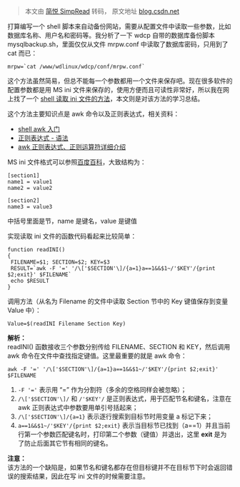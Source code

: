 > 本文由 [简悦 SimpRead](http://ksria.com/simpread/) 转码， 原文地址 [blog.csdn.net](https://blog.csdn.net/mightbxg/article/details/79121775?utm_medium=distribute.pc_feed_404.none-task-blog-2~default~BlogCommendFromBaidu~Rate-4.control404&depth_1-utm_source=distribute.pc_feed_404.none-task-blog-2~default~BlogCommendFromBaidu~Rate-4.control40)

打算编写一个 shell 脚本来自动备份网站，需要从配置文件中读取一些参数，比如数据库名称、用户名和密码等。我分析了一下 wdcp 自带的数据库备份脚本 mysqlbackup.sh，里面仅仅从文件 mrpw.conf 中读取了数据库密码，只用到了 cat 而已：

```
mrpw=`cat /www/wdlinux/wdcp/conf/mrpw.conf`
```

这个方法虽然简易，但总不能每一个参数都用一个文件来保存吧。现在很多软件的配置参数都是用 MS ini 文件来保存的，使用方便而且可读性非常好，所以我在网上找了一个 [shell 读取 ini 文件的方法](http://www.jb51.net/article/60854.htm "Shell实现读取ini格式配置文件方法")，本文则是对该方法的学习总结。

这个方法主要知识点是 awk 命令以及正则表达式，相关资料：

*   [shell awk 入门](http://www.cnblogs.com/zhuyp1015/archive/2012/07/11/2586985.html "shell awk 入门")
*   [正则表达式 - 语法](http://www.runoob.com/regexp/regexp-syntax.html "正则表达式 - 语法")
*   [awk 正则表达式、正则运算符详细介绍](http://www.cnblogs.com/chengmo/archive/2010/10/11/1847772.html "awk 正则表达式、正则运算符详细介绍")

MS ini 文件格式可以参照[百度百科](https://baike.baidu.com/item/INI/9212321?fr=aladdin "MS ini 文件格式")，大致结构为：

```
[section1]
name1 = value1
name2 = value2

[section2]
name3 = value3
```

中括号里面是节，name 是键名，value 是键值

实现读取 ini 文件的函数代码看起来比较简单：

```
function readINI()
{
 FILENAME=$1; SECTION=$2; KEY=$3
 RESULT=`awk -F '=' '/\['$SECTION'\]/{a=1}a==1&&$1~/'$KEY'/{print $2;exit}' $FILENAME`
 echo $RESULT
}
```

调用方法（从名为 Filename 的文件中读取 Section 节中的 Key 键值保存到变量 Value 中）：

```
Value=$(readINI Filename Section Key)
```

**解析：**  
readINI() 函数接收三个参数分别传给 FILENAME、SECTION 和 KEY，然后调用 awk 命令在文件中查找指定键值。这里最重要的就是 awk 命令：

```
awk -F '=' '/\['$SECTION'\]/{a=1}a==1&&$1~/'$KEY'/{print $2;exit}' $FILENAME
```

1.  `-F '='` 表示用 “=” 作为分割符（多余的空格同样会被忽略）；
2.  `/\['$SECTION'\]/` 和 `/'$KEY'/` 是正则表达式，用于匹配节名和键名，注意在 awk 正则表达式中参数要用单引号括起来；
3.  `/\['$SECTION'\]/{a=1}` 表示逐行搜索到目标节时用变量 a 标记下来；
4.  `a==1&&$1~/'$KEY'/{print $2;exit}` 表示当目标节已找到（a==1）并且当前行第一个参数匹配键名时，打印第二个参数（键值）并退出，这里 **exit** 是为了防止后面其它节有相同的键名。

**注意：**  
该方法的一个缺陷是，如果节名和键名都存在但目标键并不在目标节下时会返回错误的搜索结果，因此在写 ini 文件的时候需要注意。